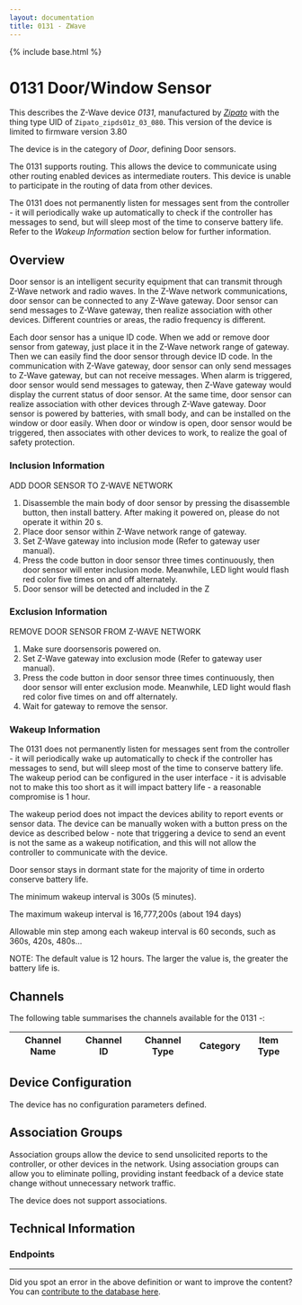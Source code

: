 ```yaml
---
layout: documentation
title: 0131 - ZWave
---
```


{% include base.html %}

# 0131 Door/Window Sensor
This describes the Z-Wave device *0131*, manufactured by *[Zipato](http://www.zipato.com/)* with the thing type UID of ```Zipato_zipds01z_03_080```.
This version of the device is limited to firmware version 3.80

The device is in the category of *Door*, defining Door sensors.

The 0131 supports routing. This allows the device to communicate using other routing enabled devices as intermediate routers.  This device is unable to participate in the routing of data from other devices.

The 0131 does not permanently listen for messages sent from the controller - it will periodically wake up automatically to check if the controller has messages to send, but will sleep most of the time to conserve battery life. Refer to the *Wakeup Information* section below for further information.

## Overview

Door sensor is an intelligent security equipment that can transmit through Z-Wave network and radio waves. In the Z-Wave network communications, door sensor can be connected to any Z-Wave gateway. Door sensor can send messages to Z-Wave gateway, then realize association with other devices. Different countries or areas, the radio frequency is different.

Each door sensor has a unique ID code. When we add or remove door sensor from gateway, just place it in the Z-Wave network range of gateway. Then we can easily find the door sensor through device ID code. In the communication with Z-Wave gateway, door sensor can only send messages to Z-Wave gateway, but can not receive messages. When alarm is triggered, door sensor would send messages to gateway, then Z-Wave gateway would display the current status of door sensor. At the same time, door sensor can realize association with other devices through Z-Wave gateway. Door sensor is powered by batteries, with small body, and can be installed on the window or door easily. When door or window is open, door sensor would be triggered, then associates with other devices to work, to realize the goal of safety protection.

### Inclusion Information

ADD DOOR SENSOR TO Z-WAVE NETWORK

  1. Disassemble the main body of door sensor by pressing the disassemble button, then install battery. After making it powered on, please do not operate it within 20 s.
  2. Place door sensor within Z-Wave network range of gateway.
  3. Set Z-Wave gateway into inclusion mode (Refer to gateway user manual).
  4. Press the code button in door sensor three times continuously, then door sensor will enter inclusion mode. Meanwhile, LED light would flash red color five times on and off alternately.
  5. Door sensor will be detected and included in the Z

### Exclusion Information

REMOVE DOOR SENSOR FROM Z-WAVE NETWORK

  1. Make sure doorsensoris powered on.
  2. Set Z-Wave gateway into exclusion mode (Refer to gateway user manual).
  3. Press the code button in door sensor three times continuously, then door sensor will enter exclusion mode. Meanwhile, LED light would flash red color five times on and off alternately.
  4. Wait for gateway to remove the sensor.

### Wakeup Information

The 0131 does not permanently listen for messages sent from the controller - it will periodically wake up automatically to check if the controller has messages to send, but will sleep most of the time to conserve battery life. The wakeup period can be configured in the user interface - it is advisable not to make this too short as it will impact battery life - a reasonable compromise is 1 hour.

The wakeup period does not impact the devices ability to report events or sensor data. The device can be manually woken with a button press on the device as described below - note that triggering a device to send an event is not the same as a wakeup notification, and this will not allow the controller to communicate with the device.


Door sensor stays in dormant state for the majority of time in orderto conserve battery life.

The minimum wakeup interval is 300s (5 minutes).

The maximum wakeup interval is 16,777,200s (about 194 days)

Allowable min step among each wakeup interval is 60 seconds, such as 360s, 420s, 480s...

NOTE: The default value is 12 hours. The larger the value is, the greater the battery life is.

## Channels

The following table summarises the channels available for the 0131 -:

| Channel Name | Channel ID | Channel Type | Category | Item Type |
|--------------|------------|--------------|----------|-----------|



## Device Configuration

The device has no configuration parameters defined.

## Association Groups

Association groups allow the device to send unsolicited reports to the controller, or other devices in the network. Using association groups can allow you to eliminate polling, providing instant feedback of a device state change without unnecessary network traffic.

The device does not support associations.
## Technical Information

### Endpoints


---

Did you spot an error in the above definition or want to improve the content?
You can [contribute to the database here](https://www.opensmarthouse.org/zwavedatabase/844).
